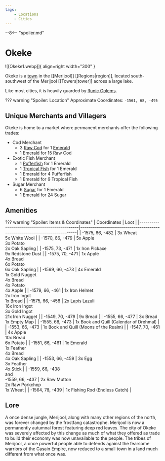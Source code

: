 ```yaml
---
tags:
    - Locations
    - Cities
---
```


--8<-- "spoiler.md"

# Okeke

![[Okeke1.webp]]{ align=right width="300" }

Okeke is a [town](/Settlements) in the [[Merijool]] [[Regions|region]], located south-southwest of the Merijool [[Towers|tower]] across a large lake.

Like most cities, it is heavily guarded by [Runic Golems](https://minecraft.gamepedia.com/Iron_Golem).

??? warning "Spoiler: Location"
	Approximate Coordinates: `-1561, 68, -495`

## Unique Merchants and Villagers

Okeke is home to a market where permanent merchants offer the following
trades:

- Cod Merchant
    - 3 [Raw Cod](https://minecraft.gamepedia.com/Raw_Cod) for 1 [Emerald](https://minecraft.gamepedia.com/Emerald)
    - 1 Emerald for 15 Raw Cod
- Exotic Fish Merchant
    - 1 [Pufferfish](https://minecraft.gamepedia.com/Pufferfish_(item)) for 1 Emerald
    - 1 [Tropical Fish](https://minecraft.gamepedia.com/Tropical_Fish_(item)) for 1    Emerald
    - 1 Emerald for 4 Pufferfish
    - 1 Emerald for 6 Tropical Fish
- Sugar Merchant
    - 6 [Sugar](https://minecraft.gamepedia.com/Sugar) for 1 Emerald
    - 1 Emerald for 24 Sugar


## Amenities

??? warning "Spoiler: Items & Coordinates"
	| Coordinates                                   | Loot                                                                       |
	|-----------------------------------------------|----------------------------------------------------------------------------|
	| -1575, 66, -482                               | 3x Wheat <br>5x White Wool                                                 |
	| -1570, 66, -479                               | 5x Apple <br>3x Potato <br>2x Oak Sapling                                  |
	| -1575, 73, -471                               | 1x Iron Pickaxe <br>9x Redstone Dust                                       |
	| -1575, 70, -471                               | 1x Apple <br>4x Bread <br>6x Potato <br>6x Oak Sapling                     |
	| -1569, 66, -473                               | 4x Emerald <br>1x Gold Nugget <br>4x Bread <br>4x Potato <br>4x Apple      |
	| -1579, 66, -461                               | 1x Iron Helmet <br>2x Iron Ingot <br>1x Bread                              |
	| -1575, 66, -458                               | 2x Lapis Lazuli <br>16x Iron Ingot <br>3x Gold Ingot <br>21x Iron Nugget   |
	| -1549, 70, -479                               | 9x Bread                                                                   |
	| -1555, 66, -477                               | 3x Bread <br>1x Empty Map                                                  |
	| -1555, 68, -473                               | 1x Book and Quill (Calendar of Drehmal)                                    |
	| -1553, 66, -473                               | 1x Book and Quill (Moons of the Realm)                                     |
	| -1547, 70, -461                               | 4x Apple <br>10x Bread <br>6x Potato                                       |
	| -1551, 66, -461                               | 1x Emerald <br>1x Feather <br>4x Bread <br>4x Oak Sapling                  |
	| -1553, 66, -459                               | 3x Egg <br>3x Feather <br>4x Stick                                         |
	| -1559, 66, -438 <br>and <br>-1559, 66, -437   | 2x Raw Mutton <br>2x Raw Porkchop <br>1x Wheat                             |
	| -1564, 78, -439                               | 1x Fishing Rod (Endless Catch)                                             |

## Lore

A once dense jungle, Merijool, along with many other regions of the north, was forever changed by the frostfang catastrophe. Merijool is now a permanently autumnal forest featuring deep red leaves. The city of Okeke was severely affected by this change as much of what they offered as trade to build their economy was now unavailable to the people. The tribes of Merijool, a once powerful people able to defends against the fearsome warriors of the Casain Empire, now reduced to a small town in a land much different from what once was.


